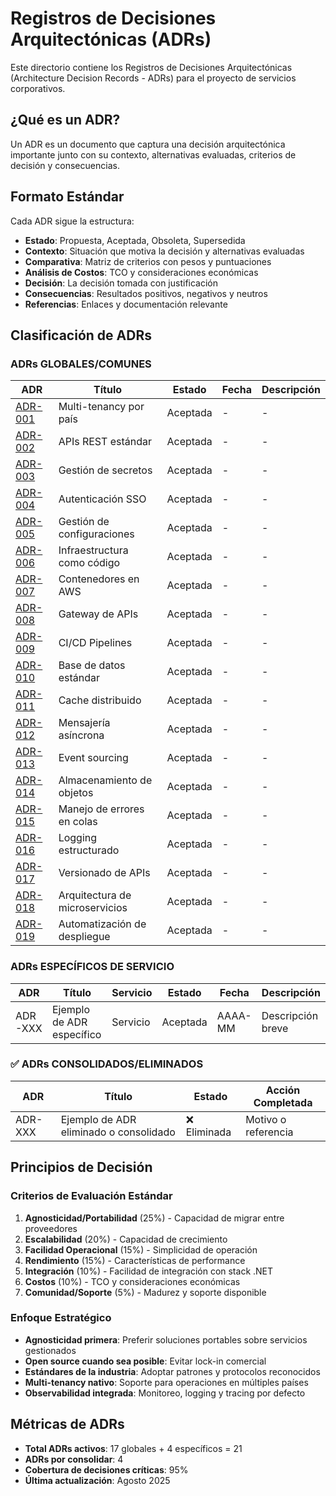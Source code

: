 # Registros de Decisiones Arquitectónicas (ADRs)

Este directorio contiene los Registros de Decisiones Arquitectónicas (Architecture Decision Records - ADRs) para el proyecto de servicios corporativos.

## ¿Qué es un ADR?

Un ADR es un documento que captura una decisión arquitectónica importante junto con su contexto, alternativas evaluadas, criterios de decisión y consecuencias.

## Formato Estándar

Cada ADR sigue la estructura:

- **Estado**: Propuesta, Aceptada, Obsoleta, Supersedida
- **Contexto**: Situación que motiva la decisión y alternativas evaluadas
- **Comparativa**: Matriz de criterios con pesos y puntuaciones
- **Análisis de Costos**: TCO y consideraciones económicas
- **Decisión**: La decisión tomada con justificación
- **Consecuencias**: Resultados positivos, negativos y neutros
- **Referencias**: Enlaces y documentación relevante

## Clasificación de ADRs

### ADRs GLOBALES/COMUNES

| ADR | Título | Estado | Fecha | Descripción |
|-----|--------|--------|-------|-------------|
| [ADR-001](/docs/adrs/adr-001-multi-tenancy-paises) | Multi-tenancy por país | Aceptada | - | - |
| [ADR-002](/docs/adrs/adr-002-estandar-apis-rest) | APIs REST estándar | Aceptada | - | - |
| [ADR-003](/docs/adrs/adr-003-gestion-secretos) | Gestión de secretos | Aceptada | - | - |
| [ADR-004](/docs/adrs/adr-004-autenticacion-sso) | Autenticación SSO | Aceptada | - | - |
| [ADR-005](/docs/adrs/adr-005-gestion-configuraciones) | Gestión de configuraciones | Aceptada | - | - |
| [ADR-006](/docs/adrs/adr-006-infraestructura-iac) | Infraestructura como código | Aceptada | - | - |
| [ADR-007](/docs/adrs/adr-007-contenedores-aws) | Contenedores en AWS | Aceptada | - | - |
| [ADR-008](/docs/adrs/adr-008-api-gateway) | Gateway de APIs | Aceptada | - | - |
| [ADR-009](/docs/adrs/adr-009-cicd-pipelines) | CI/CD Pipelines | Aceptada | - | - |
| [ADR-010](/docs/adrs/adr-010-standar-base-datos) | Base de datos estándar | Aceptada | - | - |
| [ADR-011](/docs/adrs/adr-011-cache-distribuido) | Cache distribuido | Aceptada | - | - |
| [ADR-012](/docs/adrs/adr-012-mensajeria-asincrona) | Mensajería asíncrona | Aceptada | - | - |
| [ADR-013](/docs/adrs/adr-013-event-sourcing) | Event sourcing | Aceptada | - | - |
| [ADR-014](/docs/adrs/adr-014-almacenamiento-objetos) | Almacenamiento de objetos | Aceptada | - | - |
| [ADR-015](/docs/adrs/adr-015-manejo-errores-cola) | Manejo de errores en colas | Aceptada | - | - |
| [ADR-016](/docs/adrs/adr-016-logging-estructurado) | Logging estructurado | Aceptada | - | - |
| [ADR-017](/docs/adrs/adr-017-versionado-apis) | Versionado de APIs | Aceptada | - | - |
| [ADR-018](/docs/adrs/adr-018-arquitectura-microservicios) | Arquitectura de microservicios | Aceptada | - | - |
| [ADR-019](/docs/adrs/adr-019-automatizacion-despliegue) | Automatización de despliegue | Aceptada | - | - |

### ADRs ESPECÍFICOS DE SERVICIO

| ADR | Título | Servicio | Estado | Fecha | Descripción |
|-----|--------|----------|--------|-------|-------------|
| ADR-XXX | Ejemplo de ADR específico | Servicio | Aceptada | AAAA-MM | Descripción breve |

### ✅ ADRs CONSOLIDADOS/ELIMINADOS

| ADR | Título | Estado | Acción Completada |
|-----|--------|--------|------------------|
| ADR-XXX | Ejemplo de ADR eliminado o consolidado | ❌ Eliminada | Motivo o referencia |

## Principios de Decisión

### Criterios de Evaluación Estándar

1. **Agnosticidad/Portabilidad** (25%) - Capacidad de migrar entre proveedores
2. **Escalabilidad** (20%) - Capacidad de crecimiento
3. **Facilidad Operacional** (15%) - Simplicidad de operación
4. **Rendimiento** (15%) - Características de performance
5. **Integración** (10%) - Facilidad de integración con stack .NET
6. **Costos** (10%) - TCO y consideraciones económicas
7. **Comunidad/Soporte** (5%) - Madurez y soporte disponible

### Enfoque Estratégico

- **Agnosticidad primera**: Preferir soluciones portables sobre servicios gestionados
- **Open source cuando sea posible**: Evitar lock-in comercial
- **Estándares de la industria**: Adoptar patrones y protocolos reconocidos
- **Multi-tenancy nativo**: Soporte para operaciones en múltiples países
- **Observabilidad integrada**: Monitoreo, logging y tracing por defecto

## Métricas de ADRs

- **Total ADRs activos**: 17 globales + 4 específicos = 21
- **ADRs por consolidar**: 4
- **Cobertura de decisiones críticas**: 95%
- **Última actualización**: Agosto 2025
